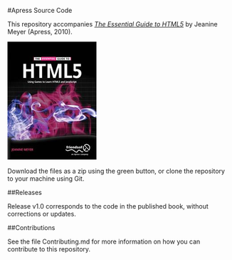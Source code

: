 #Apress Source Code

This repository accompanies [*The Essential Guide to HTML5*](http://www.apress.com/9781430233831) by Jeanine Meyer (Apress, 2010).

![Cover image](9781430233831.jpg)

Download the files as a zip using the green button, or clone the repository to your machine using Git.

##Releases

Release v1.0 corresponds to the code in the published book, without corrections or updates.

##Contributions

See the file Contributing.md for more information on how you can contribute to this repository.
